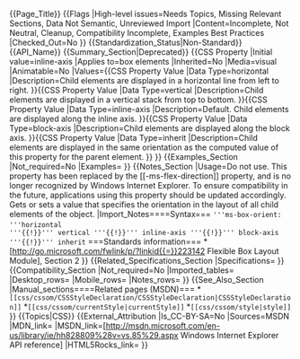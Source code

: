 {{Page_Title}}
{{Flags
|High-level issues=Needs Topics, Missing Relevant Sections, Data Not Semantic, Unreviewed Import
|Content=Incomplete, Not Neutral, Cleanup, Compatibility Incomplete, Examples Best Practices
|Checked_Out=No
}}
{{Standardization_Status|Non-Standard}}
{{API_Name}}
{{Summary_Section|Deprecated}}
{{CSS Property
|Initial value=inline-axis
|Applies to=box elements
|Inherited=No
|Media=visual
|Animatable=No
|Values={{CSS Property Value
|Data Type=horizontal
|Description=Child elements are displayed in a horizontal line from left to right.
}}{{CSS Property Value
|Data Type=vertical
|Description=Child elements are displayed in a vertical stack from top to bottom.
}}{{CSS Property Value
|Data Type=inline-axis
|Description=Default. 
Child elements are displayed along the inline axis.
}}{{CSS Property Value
|Data Type=block-axis
|Description=Child elements are displayed along the block axis.
}}{{CSS Property Value
|Data Type=inherit
|Description=Child elements are displayed in the same orientation as the computed value of this property for the parent element.
}}
}}
{{Examples_Section
|Not_required=No
|Examples=
}}
{{Notes_Section
|Usage=Do not use. This property has been replaced by the [[-ms-flex-direction]] property, and is no longer recognized by Windows Internet Explorer. To ensure compatibility in the future, applications using this property should be updated accordingly. Gets or sets a value that specifies the orientation in the layout of all child elements of the object.
|Import_Notes====Syntax===
<code>'''&#150;ms-box-orient: '''horizontal '''{{!}}''' vertical '''{{!}}''' inline-axis '''{{!}}''' block-axis '''{{!}}''' inherit</code>
===Standards information===
*[http://go.microsoft.com/fwlink/p/?linkid{{=}}223142 Flexible Box Layout Module], Section 2
}}
{{Related_Specifications_Section
|Specifications=
}}
{{Compatibility_Section
|Not_required=No
|Imported_tables=
|Desktop_rows=
|Mobile_rows=
|Notes_rows=
}}
{{See_Also_Section
|Manual_sections====Related pages (MSDN)===
*<code>[[css/cssom/CSSStyleDeclaration/CSSStyleDeclaration|CSSStyleDeclaration]]</code>
*<code>[[css/cssom/currentStyle|currentStyle]]</code>
*<code>[[css/cssom/style|style]]</code>
}}
{{Topics|CSS}}
{{External_Attribution
|Is_CC-BY-SA=No
|Sources=MSDN
|MDN_link=
|MSDN_link=[http://msdn.microsoft.com/en-us/library/ie/hh828809%28v=vs.85%29.aspx Windows Internet Explorer API reference]
|HTML5Rocks_link=
}}